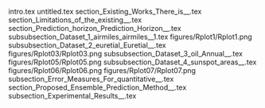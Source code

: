 intro.tex
untitled.tex
section_Existing_Works_There_is__.tex
section_Limitations_of_the_existing__.tex
section_Prediction_horizon_Prediction_Horizon__.tex
subsubsection_Dataset_1_airmiles_airmiles__1.tex
figures/Rplot1/Rplot1.png
subsubsection_Dataset_2_euretial_Euretial__.tex
figures/Rplot03/Rplot03.png
subsubsection_Dataset_3_oil_Annual__.tex
figures/Rplot05/Rplot05.png
subsubsection_Dataset_4_sunspot_areas__.tex
figures/Rplot06/Rplot06.png
figures/Rplot07/Rplot07.png
subsection_Error_Measures_For_quantitative__.tex
section_Proposed_Ensemble_Prediction_Method__.tex
subsection_Experimental_Results__.tex